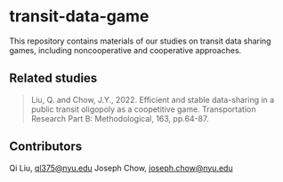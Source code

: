 # transit-data-game
This repository contains materials of our studies on transit data sharing games, including noncooperative and cooperative approaches.

## Related studies
> Liu, Q. and Chow, J.Y., 2022. Efficient and stable data-sharing in a public transit oligopoly as a coopetitive game. Transportation Research Part B: Methodological, 163, pp.64-87.

## Contributors
Qi Liu, ql375@nyu.edu
Joseph Chow, joseph.chow@nyu.edu
